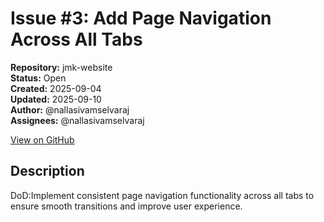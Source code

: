 # Issue #3: Add Page Navigation Across All Tabs

**Repository:** jmk-website  
**Status:** Open  
**Created:** 2025-09-04  
**Updated:** 2025-09-10  
**Author:** @nallasivamselvaraj  
**Assignees:** @nallasivamselvaraj  

[View on GitHub](https://github.com/Simtestlab/jmk-website/issues/3)

## Description

DoD:Implement consistent page navigation functionality across all tabs to ensure smooth transitions and improve user experience.